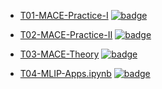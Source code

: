
- [T01-MACE-Practice-I](T01-MACE-Practice-I.ipynb) [![badge](https://colab.research.google.com/assets/colab-badge.svg)](https://colab.research.google.com/github/imagdau/Tutorials/blob/main/T01-MACE-Practice-I.ipynb)
- [T02-MACE-Practice-II](T02-MACE-Practice-II.ipynb) [![badge](https://colab.research.google.com/assets/colab-badge.svg)](https://colab.research.google.com/github/imagdau/Tutorials/blob/main/T02-MACE-Practice-II.ipynb)

- [T03-MACE-Theory](T03-MACE-Theory.ipynb) [![badge](https://colab.research.google.com/assets/colab-badge.svg)](https://colab.research.google.com/github/imagdau/Tutorials/blob/main/T03-MACE-Theory.ipynb)

- [T04-MLIP-Apps.ipynb](T04-MLIP-Apps.ipynb) [![badge](https://colab.research.google.com/assets/colab-badge.svg)](https://colab.research.google.com/github/imagdau/Tutorials/blob/main/T04-MLIP-Apps.ipynb)

